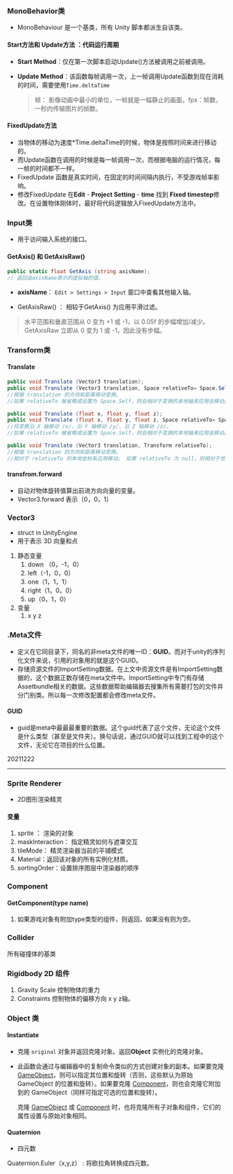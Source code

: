 

### MonoBehavior类

+ MonoBehaviour 是一个基类，所有 Unity 脚本都派生自该类。

#### Start方法和 Update方法 ：代码运行周期

+ **Start Method**：仅在第一次脚本启动Update()方法被调用之前被调用。

+ **Update Method**：该函数每帧调用一次，上一帧调用Update函数到现在消耗的时间，需要使用`Time.deltaTime`

  > 帧： 影像动画中最小的单位，一帧就是一幅静止的画面，fps：帧数，一秒内传输图片的帧数。

#### FixedUpdate方法

+ 当物体的移动为速度*Time.deltaTime的时候，物体是按照时间来进行移动的。
+ 而Update函数在调用的时候是每一帧调用一次，而根据电脑的运行情况，每一帧的时间都不一样。
+ FixedUpdate 函数是真实时间，在固定的时间间隔内执行，不受游戏帧率影响。
+ 修改FixedUpdate 在**Edit** - **Project Setting** - **time** 找到 **Fixed timestep**修改。在设置物体刚体时，最好将代码逻辑放入FixedUpdate方法中。







### Input类

+ 用于访问输入系统的接口。



#### GetAxis() 和 GetAxisRaw()

```c#
public static float GetAxis (string axisName);
// 返回由axisName表示的虚拟轴的值。
```

+ **axisName**： `Edit > Settings > Input` 窗口中查看其他输入轴。

+ GetAxisRaw() ： 相较于GetAxis() 为应用平滑过滤。

> 水平范围和垂直范围从 0 变为 +1 或 -1，以 0.05f 的步幅增加/减少。GetAxisRaw 立即从 0 变为 1 或 -1，因此没有步幅。





### Transform类

#### Translate

```C#
public void Translate (Vector3 translation);
public void Translate (Vector3 translation, Space relativeTo= Space.Self);
//根据 translation 的方向和距离移动变换。
//如果 relativeTo 被省略或设置为 Space.Self，则会相对于变换的本地轴来应用该移动。（在场景视/图中选择对象时显示的 X、Y 和 Z 轴。） 如果 relativeTo 为 Space.World，则相对于世界坐标系应用该移动。

public void Translate (float x, float y, float z);
public void Translate (float x, float y, float z, Space relativeTo= Space.Self);
//将变换沿 X 轴移动 /x/、沿 Y 轴移动 /y/、沿 Z 轴移动 /z/。
//如果 relativeTo 被省略或设置为 Space.Self，则会相对于变换的本地轴来应用该移动。（在场景视图中选择对象时显示的 X、Y 和 Z 轴。） 如果 relativeTo 为 Space.World，则相对于世界坐标系应用该移动。

public void Translate (Vector3 translation, Transform relativeTo);
//根据 translation 的方向和距离移动变换。
//相对于 relativeTo 的本地坐标系应用移动。 如果 relativeTo 为 null，则相对于世界坐标系应用移动。
```

#### transfrom.forward

+ 自动对物体旋转值算出前进方向向量的变量。
+ Vector3.forward 表示（0，0，1）



### Vector3

+ struct in UnityEngine
+ 用于表示 3D 向量和点

1. 静态变量
   1. down （0，-1，0）
   2. left（-1，0，0）
   3. one（1，1，1）
   4. right（1，0，0）
   5. up（0，1，0）
2. 变量
   1. x y z



### .Meta文件

+ 定义在它同目录下，同名的非meta文件的唯一ID：**GUID**。而对于unity的序列化文件来说，引用的对象用的就是这个GUID。
+ 存储资源文件的ImportSetting数据。在上文中资源文件是有ImportSetting数据的，这个数据正数存储在meta文件中。ImportSetting中专门有存储Assetbundle相关的数据。这些数据帮助编辑器去搜集所有需要打包的文件并分门别类。所以每一次修改配置都会修改meta文件。

#### GUID

+ guid是meta中最最最重要的数据。这个guid代表了这个文件，无论这个文件是什么类型（甚至是文件夹）。换句话说，通过GUID就可以找到工程中的这个文件，无论它在项目的什么位置。

20211222

------

### Sprite Renderer

+ 2D图形渲染精灵

#### 变量

1. sprite ： 渲染的对象
2. maskInteraction： 指定精灵如何与遮罩交互
3. tileMode： 精灵渲染器当前的平铺模式
4. Material：返回该对象的所有实例化材质。
5. sortingOrder：设置排序图层中渲染器的顺序



### Component

#### GetComponent(type name)

1. 如果游戏对象有附加type类型的组件，则返回，如果没有则为空。





### Collider

所有碰撞体的基类







### Rigidbody 2D 组件

1. Gravity Scale 控制物体的重力
2. Constraints 控制物体的偏移方向 x y z轴。





### Object 类

#### Instantiate

+ 克隆 `original` 对象并返回克隆对象。返回**Object** 实例化的克隆对象。

+ 此函数会通过与编辑器中的复制命令类似的方式创建对象的副本。如果要克隆 [GameObject](https://docs.unity3d.com/cn/current/ScriptReference/GameObject.html)，则可以指定其位置和旋转（否则，这些默认为原始 GameObject 的位置和旋转）。如果要克隆 [Component](https://docs.unity3d.com/cn/current/ScriptReference/Component.html)，则也会克隆它附加到的 GameObject（同样可指定可选的位置和旋转）。

  克隆 [GameObject](https://docs.unity3d.com/cn/current/ScriptReference/GameObject.html) 或 [Component](https://docs.unity3d.com/cn/current/ScriptReference/Component.html) 时，也将克隆所有子对象和组件，它们的属性设置与原始对象相同。



#### Quaternion

+ 四元数

Quaternion.Euler（x,y,z） : 将欧拉角转换成四元数。







